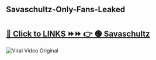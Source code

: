 
 ## Savaschultz-Only-Fans-Leaked

# <h2><a href="https://clipsfans.com/Savaschultz&ref=git">🔗 Click to LINKS ⏩⏩ 👉 🟢 Savaschultz </a></h2>

<a href="https://clipsfans.com/Savaschultz&ref=git" rel="nofollow" data-target="animated-image.originalLink"><img src="https://i.ibb.co.com/xMMVF88/686577567.gif" alt="Viral Video Original" style="max-width: 100%; display: inline-block;" data-target="animated-image.originalImage"></a>
